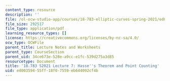 ```yaml
---
content_type: resource
description: ''
file: /ol-ocw-studio-app/courses/18-783-elliptic-curves-spring-2021/ed00359455ff18f07559eb644092cf4b_MIT18_783S21_Slides7.pdf
file_size: 292517
file_type: application/pdf
learning_resource_types: []
license: https://creativecommons.org/licenses/by-nc-sa/4.0/
ocw_type: OCWFile
parent_title: Lecture Notes and Worksheets
parent_type: CourseSection
parent_uid: 34ce673e-528e-a9cc-e1fc-539d275a3d85
resourcetype: Document
title: '18.783 S2021 Lecture 7: Hasse''s Theorem and Point Counting'
uid: ed003594-55ff-18f0-7559-eb644092cf4b
---
```

